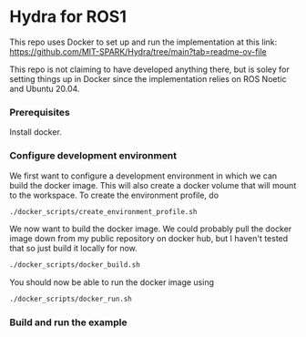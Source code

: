 # Hydra for ROS1
This repo uses Docker to set up and run the implementation at this link: https://github.com/MIT-SPARK/Hydra/tree/main?tab=readme-ov-file

This repo is not claiming to have developed anything there, but is soley for setting things up in Docker since the implementation relies on ROS Noetic and Ubuntu 20.04.

### Prerequisites
Install docker.

### Configure development environment
We first want to configure a development environment in which we can build the docker image. This will also create a docker volume that will mount to the workspace. To create the environment profile, do

```bash
./docker_scripts/create_environment_profile.sh
```

We now want to build the docker image. We could probably pull the docker image down from my public repository on docker hub, but I haven't tested that so just build it locally for now.

```bash
./docker_scripts/docker_build.sh
```

You should now be able to run the docker image using

```bash
./docker_scripts/docker_run.sh
```



### Build and run the example